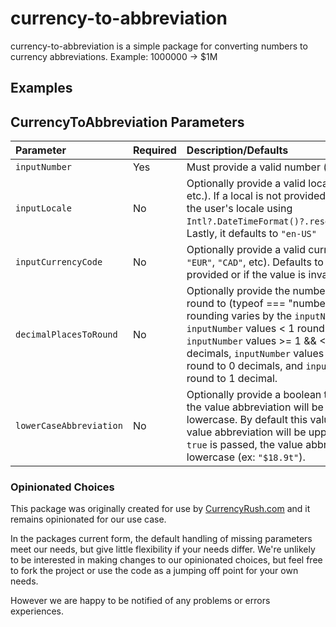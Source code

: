 
# currency-to-abbreviation
currency-to-abbreviation is a simple package for converting numbers to currency abbreviations. Example: 1000000 -> $1M

## Examples


## CurrencyToAbbreviation Parameters

|Parameter | Required | Description/Defaults
| :--- | :--- | :--- |
|`inputNumber` | Yes | Must provide a valid number (typeof === "number")
|`inputLocale` | No | Optionally provide a valid local (`"en-US"`, `"de-DE"`, etc.). If a local is not provided it will attempt to find the user's locale using `Intl?.DateTimeFormat()?.resolvedOptions()?.locale`. Lastly, it defaults to `"en-US"`
|`inputCurrencyCode` | No | Optionally provide a valid currency code (`"USD"`, `"EUR"`, `"CAD"`, etc). Defaults to `"USD"` if a value is not provided or if the value is invalid.
|`decimalPlacesToRound` | No | Optionally provide the number of decimal places to round to (typeof === "number"). The default rounding varies by the `inputNumber` value. By default, `inputNumber` values < 1 round to 2 decimals, `inputNumber` values >= 1 && <100 round to 2 decimals, `inputNumber` values >= 100 && <1000 round to 0 decimals, and `inputNumber` values >= 1000 round to 1 decimal.
|`lowerCaseAbbreviation` | No | Optionally provide a boolean to determine whether the value abbreviation will be uppercase or lowercase. By default this value is false, meaning the value abbreviation will be uppercase (ex: `"€12,6M"`). If `true` is passed, the value abbreviation will be lowercase (ex: `"$18.9t"`).

### Opinionated Choices
This package was originally created for use by [CurrencyRush.com](https://currencyrush.com/) and it remains opinionated for our use case.

In the packages current form, the default handling of missing parameters meet our needs, but give little flexibility if your needs differ. We're unlikely to be interested in making changes to our opinionated choices, but feel free to fork the project or use the code as a jumping off point for your own needs.

However we are happy to be notified of any problems or errors experiences.

